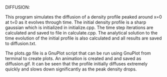 DIFFUSION:

 This program simulates the diffusion of a density profile peaked around x=0 at t=0 as it evolves through time. The initial density profile is a sharp gaussian which is initialized in initialize.cpp. The time step iterations are calculated and saved to file in calculate.cpp. The analytical solution to the time evolution of the initial profile is also calculated and all results are saved to diffusion.txt. 

 The plots.gp file is a GnuPlot script that can be run using GnuPlot from terminal to create plots. An animation is created and and saved as diffusion.gif. It can be seen that the profile initially diffuses extremely quickly and slows down significantly as the peak density drops. 